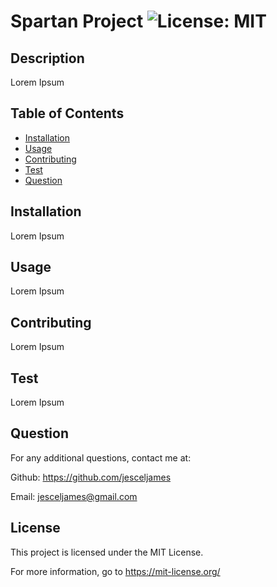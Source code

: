 # Spartan Project   ![License: MIT](https://img.shields.io/badge/License-MIT-yellow.svg)


  ## Description                          
  Lorem Ipsum           
  
  ## Table of Contents

  - [Installation](#installation)
  - [Usage](#usage)
  - [Contributing](#contributing)
  - [Test](#test)
  - [Question](#question)
  

  ## Installation
  Lorem Ipsum
             
  ## Usage
  Lorem Ipsum
  
  ## Contributing 
  Lorem Ipsum  
  
  ## Test 
  Lorem Ipsum
  
  ## Question
  For any additional questions, contact me at: 
  
 Github: https://github.com/jesceljames 
  
 Email: jesceljames@gmail.com
  
  ## License
This project is licensed under the MIT License. 

 For more information, go to https://mit-license.org/